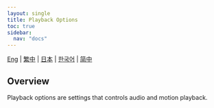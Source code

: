 ```yaml
---
layout: single
title: Playback Options
toc: true
sidebar:
  nav: "docs"
---
```

[Eng](/dancexr/features/playback_options) | [繁中](/tw/dancexr/features/playback_options) | [日本](/jp/dancexr/features/playback_options) | [한국어](/kr/dancexr/features/playback_options) | [简中](/zh/dancexr/features/playback_options)


## Overview
Playback options are settings that controls audio and motion playback.
